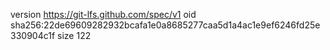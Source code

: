 version https://git-lfs.github.com/spec/v1
oid sha256:22de69609282932bcafa1e0a8685277caa5d1a4ac1e9ef6246fd25e330904c1f
size 122
